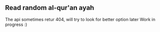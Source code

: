 ## Read random al-qur'an ayah

The api sometimes retur 404, will try to look for better option later
Work in progress :)
